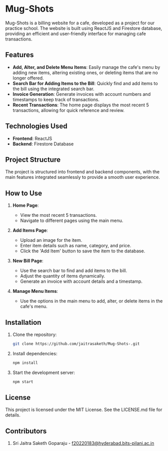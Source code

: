 # Mug-Shots

Mug-Shots is a billing website for a cafe, developed as a project for our practice school. The website is built using ReactJS and Firestore database, providing an efficient and user-friendly interface for managing cafe transactions.

## Features

- **Add, Alter, and Delete Menu Items**: Easily manage the cafe's menu by adding new items, altering existing ones, or deleting items that are no longer offered.
- **Search Bar for Adding Items to the Bill**: Quickly find and add items to the bill using the integrated search bar.
- **Invoice Generation**: Generate invoices with account numbers and timestamps to keep track of transactions.
- **Recent Transactions**: The home page displays the most recent 5 transactions, allowing for quick reference and review.

## Technologies Used

- **Frontend**: ReactJS
- **Backend**: Firestore Database

## Project Structure

The project is structured into frontend and backend components, with the main features integrated seamlessly to provide a smooth user experience.

## How to Use

1. **Home Page**:
   - View the most recent 5 transactions.
   - Navigate to different pages using the main menu.

2. **Add Items Page**:
   - Upload an image for the item.
   - Enter item details such as name, category, and price.
   - Click the 'Add Item' button to save the item to the database.

3. **New Bill Page**:
   - Use the search bar to find and add items to the bill.
   - Adjust the quantity of items dynamically.
   - Generate an invoice with account details and a timestamp.

4. **Manage Menu Items**:
   - Use the options in the main menu to add, alter, or delete items in the cafe's menu.

## Installation

1. Clone the repository:
   ```bash
   git clone https://github.com/jaitrasaketh/Mug-Shots-.git
2. Install dependencies:
   ```bash
   npm install
3. Start the development server:
   ```bash
   npm start

## License

This project is licensed under the MIT License. See the LICENSE.md file for details.

## Contributors

1. Sri Jaitra Saketh Goparaju - f20220183@hyderabad.bits-pilani.ac.in


  
   


